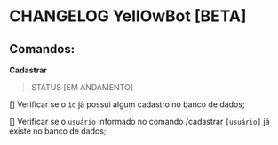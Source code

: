 # CHANGELOG YellOwBot [BETA]

## Comandos:

**Cadastrar**

> STATUS [EM ANDAMENTO]

[] Verificar se o `id` já possui algum cadastro no banco de dados;

[] Verificar se o `usuário` informado no comando /cadastrar `[usuário]` já existe no banco de dados;
